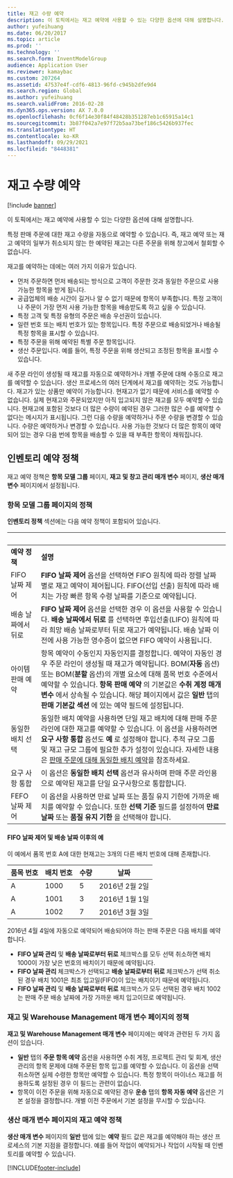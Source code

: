 ```yaml
---
title: 재고 수량 예약
description: 이 토픽에서는 재고 예약에 사용할 수 있는 다양한 옵션에 대해 설명합니다.
author: yufeihuang
ms.date: 06/20/2017
ms.topic: article
ms.prod: ''
ms.technology: ''
ms.search.form: InventModelGroup
audience: Application User
ms.reviewer: kamaybac
ms.custom: 207264
ms.assetid: 47537e4f-cdf6-4813-96fd-c945b2dfe9d4
ms.search.region: Global
ms.author: yufeihuang
ms.search.validFrom: 2016-02-28
ms.dyn365.ops.version: AX 7.0.0
ms.openlocfilehash: 0cf6f14e30f84f48428b351287eb1c65915a14c1
ms.sourcegitcommit: 3b87f042a7e97f72b5aa73bef186c5426b937fec
ms.translationtype: HT
ms.contentlocale: ko-KR
ms.lasthandoff: 09/29/2021
ms.locfileid: "8448381"
---
```

# <a name="reserve-inventory-quantities"></a>재고 수량 예약

[!include [banner](../includes/banner.md)]

이 토픽에서는 재고 예약에 사용할 수 있는 다양한 옵션에 대해 설명합니다.

특정 판매 주문에 대한 재고 수량을 자동으로 예약할 수 있습니다. 즉, 재고 예약 또는 재고 예약의 일부가 취소되지 않는 한 예약된 재고는 다른 주문을 위해 창고에서 철회할 수 없습니다.

재고를 예약하는 데에는 여러 가지 이유가 있습니다.
-   먼저 주문하면 먼저 배송되는 방식으로 고객이 주문한 것과 동일한 주문으로 사용 가능한 항목을 받게 됩니다.
-   공급업체의 배송 시간이 길거나 알 수 없기 때문에 항목이 부족합니다. 특정 고객이나 주문이 가장 먼저 사용 가능한 항목을 배송받도록 하고 싶을 수 있습니다.
-   특정 고객 및 특정 유형의 주문은 배송 우선권이 있습니다.
-   일련 번호 또는 배치 번호가 있는 항목입니다. 특정 주문으로 배송되었거나 배송될 특정 항목을 표시할 수 있습니다.
-   특정 주문을 위해 예약된 특별 주문 항목입니다.
-   생산 주문입니다. 예를 들어, 특정 주문을 위해 생산되고 조정된 항목을 표시할 수 있습니다.

새 주문 라인이 생성될 때 재고를 자동으로 예약하거나 개별 주문에 대해 수동으로 재고를 예약할 수 있습니다. 생산 프로세스의 여러 단계에서 재고를 예약하는 것도 가능합니다. 재고가 있는 상품만 예약이 가능합니다. 현재고가 없기 때문에 서비스를 예약할 수 없습니다. 실제 현재고와 주문되었지만 아직 입고되지 않은 재고를 모두 예약할 수 있습니다. 현재고에 포함된 것보다 더 많은 수량이 예약된 경우 그러한 많은 수를 예약할 수 없다는 메시지가 표시됩니다. 그런 다음 수량을 예약하거나 주문 수량을 변경할 수 있습니다. 수량은 예약하거나 변경할 수 있습니다. 사용 가능한 것보다 더 많은 항목이 예약되어 있는 경우 다음 번에 항목을 배송할 수 있을 때 부족한 항목이 채워집니다.

## <a name="inventory-reservation-policies"></a>인벤토리 예약 정책
재고 예약 정책은 **항목 모델 그룹** 페이지, **재고 및 창고 관리 매개 변수** 페이지, **생산 매개 변수** 페이지에서 설정됩니다.
### <a name="policies-on-the-item-model-groups-page"></a>항목 모델 그룹 페이지의 정책

**인벤토리 정책** 섹션에는 다음 예약 정책이 포함되어 있습니다.

| &nbsp;                  | &nbsp;                                                                                                                                     |
|-------------------------|----------------------------------------------------------------------------------------------------------------------------------------------------------------------------------------------------------------------------------------------------------------------------------------------------------------------------------------------------------------------------------------------------------------------------------------------------------------------------------------------------------------------------------------------------|
| **예약 정책**  | **설명**                                                                                                                                                                                                                                                                                                                                                                                                                                                                                                                                    |
| FIFO 날짜 제어    | **FIFO 날짜 제어** 옵션을 선택하면 FIFO 원칙에 따라 정렬 날짜별로 재고 예약이 제어됩니다. FIFO(선입 선출) 원칙에 따라 배치는 가장 빠른 항목 수령 날짜를 기준으로 예약됩니다.                                                                                                                                                                                                                                                                       |
| 배송 날짜에서 뒤로 | **FIFO 날짜 제어** 옵션을 선택한 경우 이 옵션을 사용할 수 있습니다. **배송 날짜에서 뒤로** 를 선택하면 후입선출(LIFO) 원칙에 따라 희망 배송 날짜로부터 뒤로 재고가 예약됩니다. 배송 날짜 이전에 사용 가능한 영수증이 없으면 FIFO 예약이 사용됩니다.                                                                                                                                                                                                           |
| 아이템 판매 예약  | 항목 예약이 수동인지 자동인지를 결정합니다. 예약이 자동인 경우 주문 라인이 생성될 때 재고가 예약됩니다. BOM(**자동** 옵션) 또는 BOM(**분할** 옵션)의 개별 요소에 대해 품목 번호 수준에서 예약할 수 있습니다. **항목 판매 예약** 의 기본값은 **수취 계정 매개 변수** 에서 상속될 수 있습니다. 해당 페이지에서 값은 **일반** 탭의 **판매 기본값** **섹션** 에 있는 예약 필드에 설정됩니다. |
| 동일한 배치 선택    | 동일한 배치 예약을 사용하면 단일 재고 배치에 대해 판매 주문 라인에 대한 재고를 예약할 수 있습니다. 이 옵션을 사용하려면 **요구 사항 통합** 옵션도 **예** 로 설정해야 합니다. 추적 규모 그룹 및 재고 규모 그룹에 필요한 추가 설정이 있습니다. 자세한 내용은 [판매 주문에 대해 동일한 배치 예약](../sales-marketing/reserve-same-batch-sales-order.md)을 참조하세요.                                                          |
| 요구 사항 통합 | 이 옵션은 **동일한 배치 선택** 옵션과 유사하며 판매 주문 라인용으로 예약된 재고를 단일 요구사항으로 통합합니다.                                                                                                                                                                                                                                                                                                                                                                                      |
| FEFO 날짜 제어    | 이 옵션을 사용하면 만료 날짜 또는 품질 유지 기한에 가까운 배치를 예약할 수 있습니다. 또한 **선택 기준** 필드를 설정하여 **만료 날짜** 또는 **품질 유지 기한** 을 선택해야 합니다.                                                                                                                                                                                                                                                                                                                              |

#### <a name="example-for-fifo-date-controlled-and-backward-from-ship-date"></a>FIFO 날짜 제어 및 배송 날짜 이후의 예

이 예에서 품목 번호 A에 대한 현재고는 3개의 다른 배치 번호에 대해 존재합니다.

| 품목 번호 | 배치 번호 | 수량 | 날짜             |
|-------------|--------------|----------|------------------|
| A           | 1000         | 5        | 2016년 2월 2일 |
| A           | 1001         | 3        | 2016년 1월 1일  |
| A           | 1002         | 7        | 2016년 3월 3일    |

2016년 4월 4일에 자동으로 예약되어 배송되어야 하는 판매 주문은 다음 배치를 예약합니다.
-   **FIFO 날짜 관리** 및 **배송 날짜로부터 뒤로** 체크박스를 모두 선택 취소하면 배치 1000이 가장 낮은 번호의 배치이기 때문에 예약됩니다.
-   **FIFO 날짜 관리** 체크박스가 선택되고 **배송 날짜로부터 뒤로** 체크박스가 선택 취소된 경우 배치 1001은 최초 입고일(FIFO)이 있는 배치이기 때문에 예약됩니다.
-   **FIFO 날짜 관리** 및 **배송 날짜로부터 뒤로** 체크박스가 모두 선택된 경우 배치 1002는 판매 주문 배송 날짜에 가장 가까운 배치 입고이므로 예약됩니다.

### <a name="policies-on-the-inventory-and-warehouse-management-parameter-page"></a>재고 및 Warehouse Management 매개 변수 페이지의 정책

**재고 및 Warehouse Management 매개 변수** 페이지에는 예약과 관련된 두 가지 옵션이 있습니다.
-   **일반** 탭의 **주문 항목 예약** 옵션을 사용하면 수취 계정, 프로젝트 관리 및 회계, 생산 관리의 항목 문제에 대해 주문된 항목 입고를 예약할 수 있습니다. 이 옵션을 선택 취소하면 실제 수령한 항목만 예약할 수 있습니다. 특정 항목이 마이너스 재고를 허용하도록 설정된 경우 이 필드는 관련이 없습니다.
-   항목이 이전 주문을 위해 자동으로 예약된 경우 **운송** 탭의 **항목 자동 예약** 옵션은 기본 설정을 결정합니다. 개별 이전 주문에서 기본 설정을 무시할 수 있습니다.

### <a name="inventory-reservation-policies-on-the-production-parameters-page"></a>생산 매개 변수 페이지의 재고 예약 정책

**생산 매개 변수** 페이지의 **일반** 탭에 있는 **예약** 필드 값은 재고를 예약해야 하는 생산 프로세스의 기본 지점을 결정합니다. 예를 들어 작업이 예약되거나 작업이 시작될 때 인벤토리를 예약할 수 있습니다.


[!INCLUDE[footer-include](../../includes/footer-banner.md)]